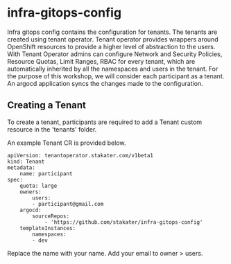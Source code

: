 # infra-gitops-config

Infra gitops config contains the configuration for tenants. The tenants are created using tenant operator.
Tenant operator provides wrappers around OpenShift resources to provide a higher level of abstraction to the users. 
With Tenant Operator admins can configure Network and Security Policies, Resource Quotas, Limit Ranges, RBAC for every tenant, which are automatically inherited by all the namespaces and users in the tenant.
For the purpose of this workshop, we will consider each participant as a tenant.
An argocd application syncs the changes made to the configuration. 

## Creating a Tenant

To create a tenant, participants are required to add a Tenant custom resource in the 'tenants' folder.

An example Tenant CR is provided below.

```
apiVersion: tenantoperator.stakater.com/v1beta1
kind: Tenant
metadata:
    name: participant
spec:
    quota: large
    owners:
        users:
        - participant@gmail.com
    argocd:
        sourceRepos:
            - 'https://github.com/stakater/infra-gitops-config'
    templateInstances:
        namespaces:
        - dev

```

Replace the name with your name.
Add your email to owner > users.
